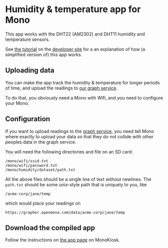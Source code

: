 # Humidity & temperature app for Mono

This app works with the DHT22 (AM2302) and DHT11 humidity and temperature sensors.

See [the tutorial](http://developer.openmono.com/en/latest/tutorials/tutorials.html#humidty-app) on the [developer site](http://developer.openmono.com) for a an explanation of how (a simplified version of) this app works.

## Uploading data

You can make the app track the humidity & temperature for longer periods of time, and upload the readings to [our graph service](http://grapher.openmono.com).

To do that, you obviously need a Mono with Wifi, and you need to configure your Mono.

## Configuration

If you want to upload readings to the [graph service](http://grapher.openmono.com), you need tell Mono where exactly to upload your data so that they do not collide with other peoples data in the graph service.

You will need the following directories and file on an SD card:

    /mono/wifi/ssid.txt
    /mono/wifi/password.txt
    /mono/humidity/dataset/path.txt

All the above files should be a single line of text without newlines.  The `path.txt` should be some unix-style path that is uniquely to you, like

    /acme-corp/jane/temp

which would place your readings on

    https://grapher.openmono.com/data/acme-corp/jane/temp

## Download the compiled app

Follow the instructions on [the app page](http://kiosk.openmono.com/app/com-openmono-humidity) on MonoKiosk.
